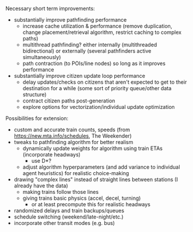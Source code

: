 Necessary short term improvements:
- substantially improve pathfinding performance
	- increase cache utilization & performance (remove duplication, change placement/retrieval algorithm, restrict caching to complex paths)
	- multithread pathfinding? either internally (multithreaded bidirectional) or externally (several pathfinders active simultaneously)
	- path contraction (to POIs/line nodes) so long as it improves performance
- substantially improve citizen update loop performance
	- delay updates/checks on citizens that aren't expected to get to their destination for a while (some sort of priority queue/other data structure)
	- contract citizen paths post-generation
	- explore options for vectorization/individual update optimization

Possibilities for extension:
- custom and accurate train counts, speeds (from https://new.mta.info/schedules, The Weekender)
- tweaks to pathfinding algorithm for better realism
	- dynamically update weights for algorithm using train ETAs (incorporate headways)
		- use D*?
	- adjust algorithm hyperparameters (and add variance to individual agent heuristics) for realistic choice-making
- drawing "complex lines" instead of straight lines between stations (I already have the data)
	- making trains follow those lines
	- giving trains basic physics (accel, decel, turning)
		- or at least precompute this for realistic headways
- randomized delays and train backups/queues
- schedule switching (weekend/late-night/etc.)
- incorporate other transit modes (e.g. bus)

